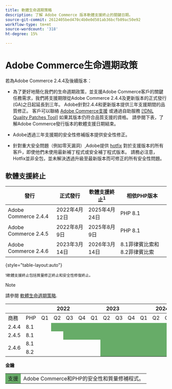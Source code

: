 ```yaml
---
title: 軟體生命週期策略
description: 了解 Adobe Commerce 版本軟體支援終止的關鍵日期。
source-git-commit: 2612405bed470c4b0e0d501ab36bcfb09ac50e92
workflow-type: tm+mt
source-wordcount: '318'
ht-degree: 15%

---
```



# Adobe Commerce生命週期政策

若為Adobe Commerce 2.4.4及後續版本：

- 為了更好地簡化我們的生命週期政策，並支援Adobe Commerce客戶的關鍵任務需求，我們將支援期限從Adobe Commerce 2.4.4及更新版本的正式發行(GA)之日起延長到三年。 Adobe針對2.4.4和更新版本提供三年支援期間的品質修正。 客戶可以聯絡 [Adobe Commerce支援](https://experienceleague.adobe.com/docs/commerce-knowledge-base/kb/help-center-guide/magento-help-center-user-guide.html) 或通過自助服務 [[!DNL Quality Patches Tool]](https://experienceleague.adobe.com/tools/commerce-quality-patches/index.html) 如果其版本仍符合品質支援的資格。 請參閱下表，了解Adobe Commerce發行版本的軟體支援日期結束。

- Adobe透過三年支援期的安全性修補版本提供安全性修正。

- 針對重大安全問題（例如零天漏洞）,Adobe提供 [hotfix](https://support.magento.com/hc/en-us/sections/360003869892-Known-issues-patches-attached-) 對於支援版本的所有客戶，即使他們未使用最新補丁程式或安全補丁程式版本。 請務必注意，Hotfix並非全包，並未解決透過升級至最新版本而可修正的所有安全性問題。

## 軟體支援終止

| 發行 | 正式發行 | 軟體支援終止<sup>1</sup> | 相依PHP版本 |
|----------------------------|----------------------|-------------------------------------|-----------------------|
| Adobe Commerce 2.4.4 | 2022年4月12日 | 2025年4月24日 | PHP 8.1 |
| Adobe Commerce 2.4.5 | 2022年8月9日 | 2025年8月9日 | PHP 8.1 |
| Adobe Commerce 2.4.6 | 2023年3月14日 | 2026年3月14日 | 8.1菲律賓比索和8.2菲律賓比索 |

{style=&quot;table-layout:auto&quot;}

<sup>1軟體支援終止包括質量修正終止和安全性修復終止。</sup><br>

>[!NOTE]
>
>請參閱 [軟體生命週期策略](https://www.adobe.com/content/dam/cc/en/legal/terms/enterprise/pdfs/Adobe-Commerce-Software-Lifecycle-Policy.pdf).

<table style="table-layout:auto">
<thead>
  <tr>
    <th colspan="2"></th>
    <th colspan="4">2022</th>
    <th colspan="4">2023</th>
    <th colspan="4">2024</th>
    <th colspan="4">2025</th>
    <th colspan="4">2026</th>
  </tr>
</thead>
<tbody>
  <tr>
    <td>商務</td>
    <td>PHP</td>
    <td>Q1</td>
    <td>Q2</td>
    <td>Q3</td>
    <td>Q4</td>
    <td>Q1</td>
    <td>Q2</td>
    <td>Q3</td>
    <td>Q4</td>
    <td>Q1</td>
    <td>Q2</td>
    <td>Q3</td>
    <td>Q4</td>
    <td>Q1</td>
    <td>Q2</td>
    <td>Q3</td>
    <td>Q4</td>
    <td>Q1</td>
    <td>Q2</td>
    <td>Q3</td>
    <td>Q4</td>
  </tr>
  <tr>
    <td>2.4.4</td>
    <td>8.1</td>
    <td></td>
    <td colspan="13" style="background-color:#67ac68;"></td>
    <td colspan="6"></td>
  </tr>
  <tr>
    <td>2.4.5</td>
    <td>8.1</td>
    <td colspan="2"></td>
    <td colspan="13" style="background-color:#67ac68;"></td>
    <td colspan="5"></td>
  </tr>
  <tr>
    <td rowspan="2">2.4.6</td>
    <td>8.1</td>
    <td colspan="5"></td>
    <td colspan="13" style="background-color:#67ac68;"></td>
    <td colspan="2"></td>
  </tr>
  <tr>
    <td>8.2</td>
    <td colspan="5"></td>
    <td colspan="13" style="background-color:#67ac68;"></td>
    <td colspan="2"></td>
  </tr>
</tbody>
</table>

**金鑰**

<table style="table-layout:auto">
 <tbody>
  <tr>
   <td style="background-color:#67ac68;">支援</td>
   <td>Adobe Commerce和PHP的安全性和質量修補程式。</td>
  </tr>
  <!-- <tr>
   <td style="background-color:#cd3c3c;">End of software support</td>
   <td>Version that has reached end of software support.</td>
  </tr>
 </tbody> -->
</table>

